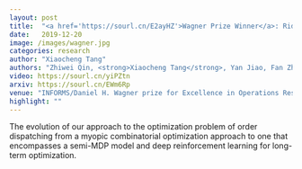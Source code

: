 ```yaml
---
layout: post
title:  "<a href='https://sourl.cn/E2ayHZ'>Wagner Prize Winner</a>: Ride-hailing Order Dispatching on DiDi via Reinforcement Learning"
date:   2019-12-20
image: /images/wagner.jpg
categories: research
author: "Xiaocheng Tang"
authors: "Zhiwei Qin, <strong>Xiaocheng Tang</strong>, Yan Jiao, Fan Zhang, Zhe Xu, Hongtu Zhu, Jieping Ye"
video: https://sourl.cn/yiPZtn
arxiv: https://sourl.cn/EWm6Rp
venue: "INFORMS/Daniel H. Wagner prize for Excellence in Operations Research"
highlight: ""
---
```

The evolution of our approach to the optimization problem of order dispatching from a myopic combinatorial optimization approach to one that encompasses a semi-MDP model and deep reinforcement learning for long-term optimization.
